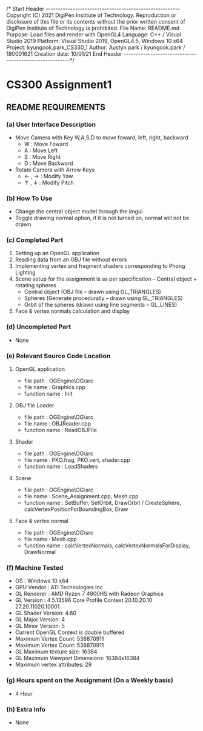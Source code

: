 /* Start Header -------------------------------------------------------
Copyright (C) 2021 DigiPen Institute of Technology.
Reproduction or disclosure of this file or its contents without the prior written
consent of DigiPen Institute of Technology is prohibited.
File Name: README.md
Purpose: Load files and render with OpenGL4
Language: C++ / Visual Studio 2019
Platform: Visual Studio 2019, OpenGL4.5, Windows 10 x64 
Project: kyungook.park_CS330_1
Author: Austyn park / kyungook.park / 180001621
Creation date: 10/01/21
End Header --------------------------------------------------------*/

# CS300 Assignment1

## README REQUIREMENTS

### (a) User Interface Description 

- Move Camera with Key W,A,S,D to move foward, left, right, backward
	* W : Move Foward
	* A : Move Left
	* S : Move Right
	* D : Move Backward
- Rotate Camera with Arrow Keys
	* ← , → : Modify Yaw
	* ↑ , ↓ : Modify Pitch

### (b) How To Use

- Change the central object model through the imgui
- Toggle drawing normal option, if it is not turned on, normal will not be drawn

### (c) Completed Part

1. Setting up an OpenGL application
2. Reading data from an OBJ file without errors
3. Implementing vertex and fragment shaders corresponding to Phong Lighting
4. Scene setup for the assignment is as per specification – Central object + rotating spheres
	- Central object (OBJ file – drawn using GL_TRIANGLES)
	- Spheres (Generate procedurally – drawn using GL_TRIANGLES)
	- Orbit of the spheres (drawn using line segments – GL_LINES)
5. Face & vertex normals calculation and display

### (d) Uncompleted Part

- None

### (e) Relevant Source Code Location
1. OpenGL application

	- file path 	: OGEngine\OG\src
	- file name 	: Graphics.cpp
	- function name : Init

2. OBJ file Loader
	- file path 	: OGEngine\OG\src
	- file name 	: OBJReader.cpp
	- function name : ReadOBJFile

3. Shader
	- file path 	: OGEngine\OG\src
	- file name 	: PKO.frag, PKO.vert, shader.cpp
	- function name : LoadShaders

4. Scene
	- file path 	: OGEngine\OG\src
	- file name 	: Scene_Assignment.cpp,  Mesh.cpp
	- function name : SetBuffer, SetOrbit, DrawOrbit / CreateSphere, calcVertexPositionForBoundingBox, Draw

5. Face & vertex normal
	- file path 	: OGEngine\OG\src
	- file name 	: Mesh.cpp
	- function name : calcVertexNormals, calcVertexNormalsForDisplay, DrawNormal

### (f) Machine Tested

- OS : Windows 10 x64
- GPU Vendor : ATI Technologies Inc
- GL Renderer : AMD Ryzen 7 4800HS with Radeon Graphics
- GL Version : 4.5.13596 Core Profile Context 20.10.20.10 27.20.11020.10001
- GL Shader Version: 4.60
- GL Major Version: 4
- GL Minor Version: 5
- Current OpenGL Context is double buffered
- Maximum Vertex Count: 536870911
- Maximum Vertex Count: 536870911
- GL Maximum texture size: 16384
- GL Maximum Viewport Dimensions: 16384x16384
- Maximum vertex attributes: 29

### (g) Hours spent on the Assignment (On a Weekly basis)

- 4 Hour

### (h) Extra Info

- None